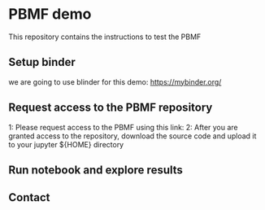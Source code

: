 # PBMF demo
This repository contains the instructions to test the PBMF

## Setup binder
we are going to use blinder for this demo:
https://mybinder.org/

## Request access to the PBMF repository

  1: Please request access to the PBMF using this link:
  2: After you are granted access to the repository, download the source code and upload it to your jupyter ${HOME} directory



## Run notebook and explore results


## Contact

